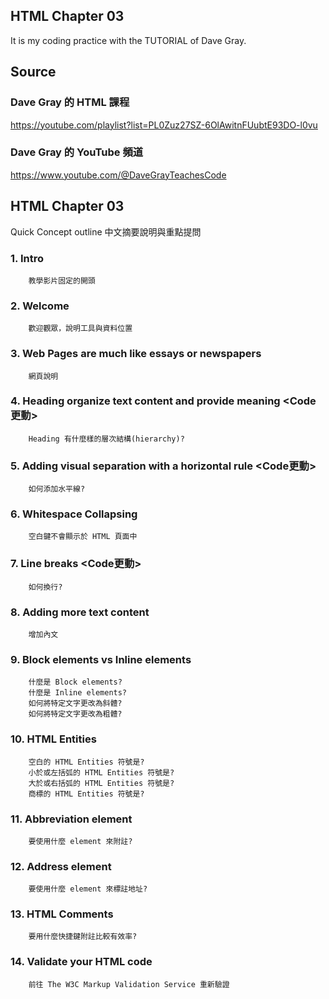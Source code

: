 ## HTML Chapter 03
It is my coding practice with the TUTORIAL of Dave Gray. 

## Source
### Dave Gray 的 HTML 課程
https://youtube.com/playlist?list=PL0Zuz27SZ-6OlAwitnFUubtE93DO-l0vu

### Dave Gray 的 YouTube 頻道
https://www.youtube.com/@DaveGrayTeachesCode

## HTML Chapter 03
   Quick Concept outline
   中文摘要說明與重點提問

###  1. Intro
        教學影片固定的開頭

###  2. Welcome
        歡迎觀眾，說明工具與資料位置

###  3. Web Pages are much like essays or newspapers
        網頁說明

###  4. Heading organize text content and provide meaning <Code更動>
        Heading 有什麼樣的層次結構(hierarchy)?
        
###  5. Adding visual separation with a horizontal rule <Code更動>
        如何添加水平線?

###  6. Whitespace Collapsing
        空白鍵不會顯示於 HTML 頁面中

###  7. Line breaks <Code更動>
        如何換行?

###  8. Adding more text content
        增加內文
        
###  9. Block elements vs Inline elements
        什麼是 Block elements?
        什麼是 Inline elements?
        如何將特定文字更改為斜體?
        如何將特定文字更改為粗體?
        
### 10. HTML Entities
        空白的 HTML Entities 符號是?
        小於或左括弧的 HTML Entities 符號是?
        大於或右括弧的 HTML Entities 符號是?
        商標的 HTML Entities 符號是?

### 11. Abbreviation element
        要使用什麼 element 來附註?
        
### 12. Address element
        要使用什麼 element 來標註地址?
        
### 13. HTML Comments
        要用什麼快捷鍵附註比較有效率?
        
### 14. Validate your HTML code
        前往 The W3C Markup Validation Service 重新驗證
        